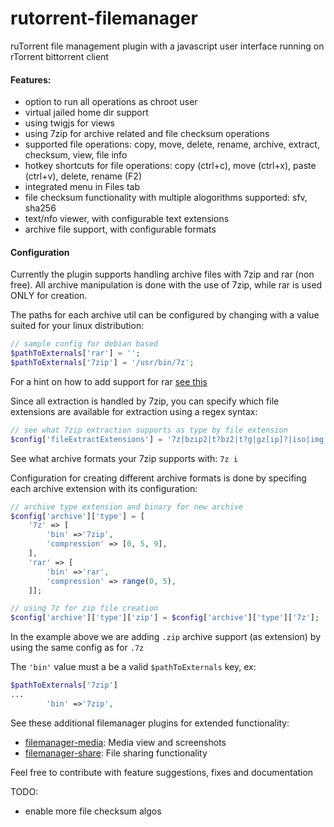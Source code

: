 # rutorrent-filemanager
ruTorrent file management plugin with a javascript user interface running on rTorrent bittorrent client

#### Features:
- option to run all operations as chroot user
- virtual jailed home dir support
- using twigjs for views
- using 7zip for archive related and file checksum operations
- supported file operations: copy, move, delete, rename, archive, extract, checksum, view, file info
- hotkey shortcuts for file operations: copy (ctrl+c), move (ctrl+x), paste (ctrl+v), delete, rename (F2)
- integrated menu in Files tab
- file checksum functionality with multiple alogorithms supported: sfv, sha256
- text/nfo viewer, with configurable text extensions 
- archive file support, with configurable formats

#### Configuration
Currently the plugin supports handling archive files with 7zip and rar (non free). 
All archive manipulation is done with the use of 7zip, while rar is used ONLY for creation.
 
The paths for each archive util can be configured by changing with a value suited for your linux distribution:
```php
// sample config for debian based
$pathToExternals['rar'] = '';
$pathToExternals['7zip'] = '/usr/bin/7z';
```
For a hint on how to add support for rar [see this](https://github.com/nelu/rutorrent-dock/blob/5357bd94bfc026ff0a6645501487ac140d7a92fe/src/build/Dockerfile#L48)

Since all extraction is handled by 7zip, you can specify which file extensions are available for extraction using a regex syntax:
```php
// see what 7zip extraction supports as type by file extension
$config['fileExtractExtensions'] = '7z|bzip2|t?bz2|t?g|gz[ip]?|iso|img|lzma|rar|tar|t?xz|zip|z01|wim';
```
See what archive formats your 7zip supports with: `7z i`

Configuration for creating different archive formats is done by specifing each archive extension with its configuration:
```php
// archive type extension and binary for new archive
$config['archive']['type'] = [
    '7z' => [
        'bin' =>'7zip',
        'compression' => [0, 5, 9],
    ],
    'rar' => [
        'bin' =>'rar',
        'compression' => range(0, 5),
    ]];

// using 7z for zip file creation
$config['archive']['type']['zip'] = $config['archive']['type']['7z'];
```
In the example above we are adding `.zip` archive support (as extension) by using the same config as for `.7z`

The `'bin'` value must a be a valid `$pathToExternals` key, ex: 
```php
$pathToExternals['7zip']
...
        'bin' =>'7zip',
```
See these additional filemanager plugins for extended functionality:


- [filemanager-media](https://github.com/nelu/rutorrent-filemanager-media): Media view and screenshots
- [filemanager-share](https://github.com/nelu/rutorrent-filemanager-share): File sharing functionality

Feel free to contribute with feature suggestions, fixes and documentation

TODO:
- enable more file checksum algos
